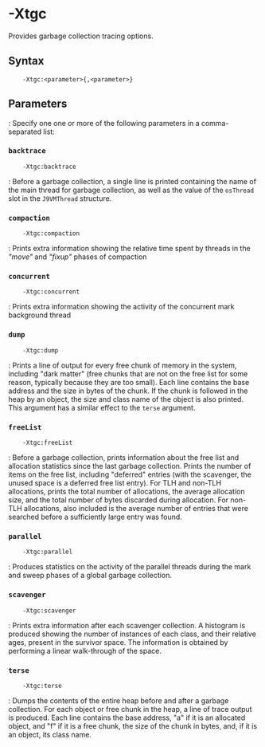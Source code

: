 <!--
* Copyright (c) 2017, 2020 IBM Corp. and others
*
* This program and the accompanying materials are made
* available under the terms of the Eclipse Public License 2.0
* which accompanies this distribution and is available at
* https://www.eclipse.org/legal/epl-2.0/ or the Apache
* License, Version 2.0 which accompanies this distribution and
* is available at https://www.apache.org/licenses/LICENSE-2.0.
*
* This Source Code may also be made available under the
* following Secondary Licenses when the conditions for such
* availability set forth in the Eclipse Public License, v. 2.0
* are satisfied: GNU General Public License, version 2 with
* the GNU Classpath Exception [1] and GNU General Public
* License, version 2 with the OpenJDK Assembly Exception [2].
*
* [1] https://www.gnu.org/software/classpath/license.html
* [2] http://openjdk.java.net/legal/assembly-exception.html
*
* SPDX-License-Identifier: EPL-2.0 OR Apache-2.0 OR GPL-2.0 WITH
* Classpath-exception-2.0 OR LicenseRef-GPL-2.0 WITH Assembly-exception
-->

# -Xtgc 


Provides garbage collection tracing options.

## Syntax

        -Xtgc:<parameter>{,<parameter>}

## Parameters

: Specify one one or more of the following parameters in a comma-separated list:

### `backtrace`

        -Xtgc:backtrace

: Before a garbage collection, a single line is printed containing the name of the main thread for garbage collection, as well as the value of the `osThread` slot in the `J9VMThread` structure.

### `compaction`

        -Xtgc:compaction

: Prints extra information showing the relative time spent by threads in the *"move"* and *"fixup"* phases of compaction

### `concurrent`

        -Xtgc:concurrent

: Prints extra information showing the activity of the concurrent mark background thread

### `dump`

        -Xtgc:dump

: Prints a line of output for every free chunk of memory in the system, including "dark matter" (free chunks that are not on the free list for some reason, typically because they are too small). Each line contains the base address and the size in bytes of the chunk. If the chunk is followed in the heap by an object, the size and class name of the object is also printed. This argument has a similar effect to the `terse` argument.

### `freeList`

        -Xtgc:freeList

: Before a garbage collection, prints information about the free list and allocation statistics since the last garbage collection. Prints the number of items on the free list, including "deferred" entries (with the scavenger, the unused space is a deferred free list entry). For TLH and non-TLH allocations, prints the total number of allocations, the average allocation size, and the total number of bytes discarded during allocation. For non-TLH allocations, also included is the average number of entries that were searched before a sufficiently large entry was found.

### `parallel`

        -Xtgc:parallel

: Produces statistics on the activity of the parallel threads during the mark and sweep phases of a global garbage collection.

### `scavenger`

        -Xtgc:scavenger

: Prints extra information after each scavenger collection. A histogram is produced showing the number of instances of each class, and their relative ages, present in the survivor space. The information is obtained by performing a linear walk-through of the space.

### `terse`

        -Xtgc:terse

: Dumps the contents of the entire heap before and after a garbage collection. For each object or free chunk in the heap, a line of trace output is produced. Each line contains the base address, "a" if it is an allocated object, and "f" if it is a free chunk, the size of the chunk in bytes, and, if it is an object, its class name.



<!-- ==== END OF TOPIC ==== xtgc.md ==== -->


